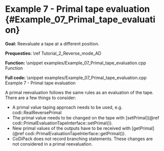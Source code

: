 Example 7 - Primal tape evaluation {#Example_07_Primal_tape_evaluation}
=======

**Goal:** Reevaluate a tape at a different position.

**Prequesties:** \ref Tutorial_2_Reverse_mode_AD

**Function:**
\snippet examples/Example_07_Primal_tape_evaluation.cpp Function

**Full code:**
\snippet examples/Example_07_Primal_tape_evaluation.cpp Example 7 - Primal tape evaluation

A primal reevaluation follows the same rules as an evaluation of the tape. There are a few things to consider:
 - A primal value taping approach needs to be used, e.g. codi::RealReversePrimal
 - The primal value needs to be changed on the tape with [setPrimal](@ref codi::PrimalEvaluationTapeInterface::setPrimal()).
 - New primal values of the outputs have to be received with [getPrimal](@ref codi::PrimalEvaluationTapeInterface::getPrimal()).
 - CoDiPack does not record branching statements. These changes are not considered in a primal reevaluation.
